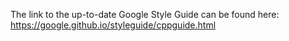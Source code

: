 The link to the up-to-date Google Style Guide can be found here:
https://google.github.io/styleguide/cppguide.html
